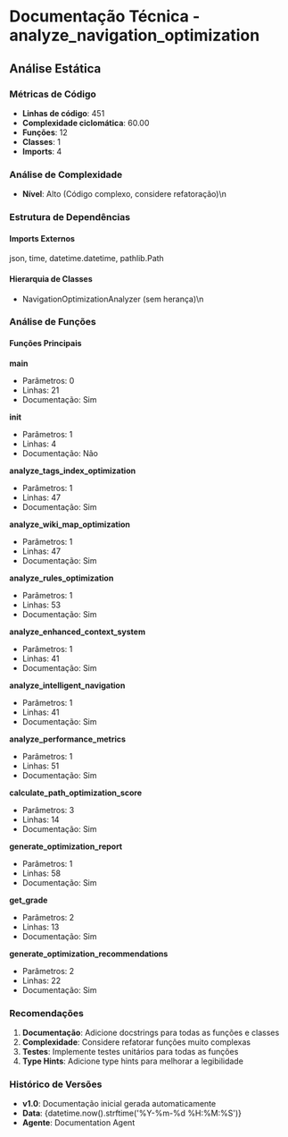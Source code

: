 # Documentação Técnica - analyze_navigation_optimization

## Análise Estática

### Métricas de Código
- **Linhas de código**: 451
- **Complexidade ciclomática**: 60.00
- **Funções**: 12
- **Classes**: 1
- **Imports**: 4

### Análise de Complexidade
- **Nível**: Alto (Código complexo, considere refatoração)\n
### Estrutura de Dependências

#### Imports Externos
json, time, datetime.datetime, pathlib.Path

#### Hierarquia de Classes
- NavigationOptimizationAnalyzer (sem herança)\n
### Análise de Funções

#### Funções Principais
**main**
- Parâmetros: 0
- Linhas: 21
- Documentação: Sim

**__init__**
- Parâmetros: 1
- Linhas: 4
- Documentação: Não

**analyze_tags_index_optimization**
- Parâmetros: 1
- Linhas: 47
- Documentação: Sim

**analyze_wiki_map_optimization**
- Parâmetros: 1
- Linhas: 47
- Documentação: Sim

**analyze_rules_optimization**
- Parâmetros: 1
- Linhas: 53
- Documentação: Sim

**analyze_enhanced_context_system**
- Parâmetros: 1
- Linhas: 41
- Documentação: Sim

**analyze_intelligent_navigation**
- Parâmetros: 1
- Linhas: 41
- Documentação: Sim

**analyze_performance_metrics**
- Parâmetros: 1
- Linhas: 51
- Documentação: Sim

**calculate_path_optimization_score**
- Parâmetros: 3
- Linhas: 14
- Documentação: Sim

**generate_optimization_report**
- Parâmetros: 1
- Linhas: 58
- Documentação: Sim

**get_grade**
- Parâmetros: 2
- Linhas: 13
- Documentação: Sim

**generate_optimization_recommendations**
- Parâmetros: 2
- Linhas: 22
- Documentação: Sim

### Recomendações

1. **Documentação**: Adicione docstrings para todas as funções e classes
2. **Complexidade**: Considere refatorar funções muito complexas
3. **Testes**: Implemente testes unitários para todas as funções
4. **Type Hints**: Adicione type hints para melhorar a legibilidade

### Histórico de Versões

- **v1.0**: Documentação inicial gerada automaticamente
- **Data**: {datetime.now().strftime('%Y-%m-%d %H:%M:%S')}
- **Agente**: Documentation Agent

